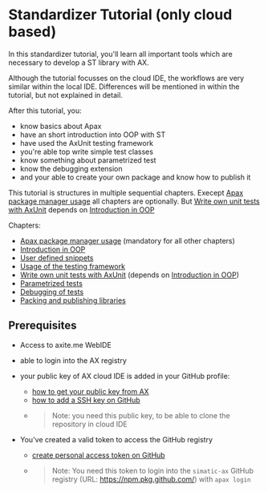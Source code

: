# Standardizer Tutorial (only cloud based)

In this standardizer tutorial, you'll learn all important tools which are necessary to develop a ST library with AX.

Although the tutorial focusses on the cloud IDE, the workflows are very similar within the local IDE. Differences will be mentioned in within the tutorial, but not explained in detail.

After this tutorial, you:

- know basics about Apax
- have an short introduction into OOP with ST
- have used the AxUnit testing framework
- you're able top write simple test classes
- know something about parametrized test
- know the debugging extension
- and your able to create your own package and know how to publish it

This tutorial is structures in multiple sequential chapters. Execept [Apax package manager usage](./doc/setup.md) all chapters are optionally. But [Write own unit tests with AxUnit](./doc/write-tests.md) depends on [Introduction in OOP](./doc/oop-introduction.md)

Chapters:

- [Apax package manager usage](./doc/setup.md) (mandatory for all other chapters)
- [Introduction in OOP](./doc/oop-introduction.md)
- [User defined snippets](./doc/user-defined-snippets.md)
- [Usage of the testing framework](./doc/testing-framework.md)
- [Write own unit tests with AxUnit](./doc/write-tests.md) (depends on [Introduction in OOP](./doc/oop-introduction.md))
- [Parametrized tests](./doc/parametrized-tests.md)
- [Debugging of tests](./doc/test-debugging.md)
- [Packing and publishing libraries](./doc/publishing-lib.md)

## Prerequisites

- Access to axite.me WebIDE
- able to login into the AX registry
- your public key of AX cloud IDE is added in your GitHub profile:
  - [how to get your public key from AX](https://console.prod.ax.siemens.cloud/docs/axcode/source-code-management#cloning-in-the-cloud)
  - [how to add a SSH key on GitHub](https://docs.github.com/en/authentication/connecting-to-github-with-ssh/adding-a-new-ssh-key-to-your-github-account)
  - >Note: you need this public key, to be able to clone the repository in cloud IDE

- You've created a valid token to access the GitHub registry
  - [create personal access token on GitHub](https://docs.github.com/en/authentication/keeping-your-account-and-data-secure/creating-a-personal-access-token)
  - >Note: You need this token to login into the `simatic-ax` GitHub registry (URL: https://npm.pkg.github.com/) with `apax login`

